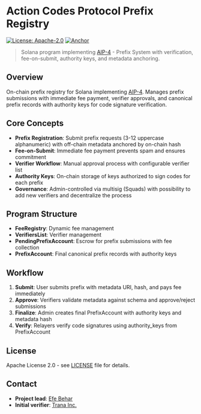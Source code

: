 # Action Codes Protocol Prefix Registry

[![License: Apache-2.0](https://img.shields.io/badge/License-Apache%202.0-blue.svg)](https://opensource.org/licenses/Apache-2.0)
[![Anchor](https://img.shields.io/badge/Anchor-0.31.1-blue.svg)](https://github.com/coral-xyz/anchor)

> Solana program implementing [AIP-4](https://docs.ota.codes/aips/aip-4) - Prefix System with verification, fee-on-submit, authority keys, and metadata anchoring.

## Overview

On-chain prefix registry for Solana implementing [AIP-4](https://docs.ota.codes/aips/aip-4). Manages prefix submissions with immediate fee payment, verifier approvals, and canonical prefix records with authority keys for code signature verification.

## Core Concepts

- **Prefix Registration**: Submit prefix requests (3-12 uppercase alphanumeric) with off-chain metadata anchored by on-chain hash
- **Fee-on-Submit**: Immediate fee payment prevents spam and ensures commitment
- **Verifier Workflow**: Manual approval process with configurable verifier list
- **Authority Keys**: On-chain storage of keys authorized to sign codes for each prefix
- **Governance**: Admin-controlled via multisig (Squads) with possibility to add new verifiers and decentralize the process

## Program Structure

- **FeeRegistry**: Dynamic fee management
- **VerifiersList**: Verifier management
- **PendingPrefixAccount**: Escrow for prefix submissions with fee collection
- **PrefixAccount**: Final canonical prefix records with authority keys

## Workflow

1. **Submit**: User submits prefix with metadata URI, hash, and pays fee immediately
2. **Approve**: Verifiers validate metadata against schema and approve/reject submissions
3. **Finalize**: Admin creates final PrefixAccount with authority keys and metadata hash
4. **Verify**: Relayers verify code signatures using authority_keys from PrefixAccount

## License

Apache License 2.0 - see [LICENSE](./LICENSE) file for details.

## Contact

- **Project lead**: [Efe Behar](mailto:efe@trana.network)
- **Initial verifier**: [Trana Inc.](mailto:ops@trana.network)
